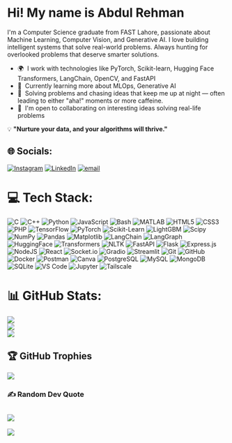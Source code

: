 Hi! My name is Abdul Rehman
====================================================================================================================================


I'm a Computer Science graduate from FAST Lahore, passionate about Machine Learning, Computer Vision, and Generative AI. I love building intelligent systems that solve real-world problems. Always hunting for overlooked problems that deserve smarter solutions.


* 🌍  I work with technologies like PyTorch, Scikit-learn, Hugging Face Transformers, LangChain, OpenCV, and FastAPI
* 🚀  Currently learning more about MLOps, Generative AI
* 🧠  Solving problems and chasing ideas that keep me up at night — often leading to either "aha!" moments or more caffeine.
* 🤝  I'm open to collaborating on interesting ideas solving real-life problems

💡 **"Nurture your data, and your algorithms will thrive."**


## 🌐 Socials:
[![Instagram](https://img.shields.io/badge/Instagram-%23E4405F.svg?logo=Instagram&logoColor=white)](https://instagram.com/rehm.an5220) [![LinkedIn](https://img.shields.io/badge/LinkedIn-%230077B5.svg?logo=linkedin&logoColor=white)](https://linkedin.com/in/abdul-rehman-97295a2b8) [![email](https://img.shields.io/badge/Email-D14836?logo=gmail&logoColor=white)](mailto:adilc.440@gmail.com) 



# 💻 Tech Stack:
![C](https://img.shields.io/badge/c-%2300599C.svg?style=for-the-badge&logo=c&logoColor=white) 
![C++](https://img.shields.io/badge/C++-%2300599C.svg?style=for-the-badge&logo=c%2B%2B&logoColor=white)
![Python](https://img.shields.io/badge/Python-%233776AB?style=for-the-badge&logo=python&logoColor=white)
![JavaScript](https://img.shields.io/badge/javascript-%23323330.svg?style=for-the-badge&logo=javascript&logoColor=%23F7DF1E)
![Bash](https://img.shields.io/badge/Bash-%234EAA25.svg?style=for-the-badge&logo=gnu-bash&logoColor=white)
![MATLAB](https://img.shields.io/badge/MATLAB-%23e16737.svg?style=for-the-badge&logo=mathworks&logoColor=white)
![HTML5](https://img.shields.io/badge/html5-%23E34F26.svg?style=for-the-badge&logo=html5&logoColor=white) 
![CSS3](https://img.shields.io/badge/css3-%231572B6.svg?style=for-the-badge&logo=css3&logoColor=white) 
![PHP](https://img.shields.io/badge/php-%23777BB4.svg?style=for-the-badge&logo=php&logoColor=white)
![TensorFlow](https://img.shields.io/badge/Keras-%23D00000.svg?style=for-the-badge&logo=Keras&logoColor=white) 
![PyTorch](https://img.shields.io/badge/PyTorch-%23EE4C2C.svg?style=for-the-badge&logo=PyTorch&logoColor=white) 
![Scikit-Learn](https://img.shields.io/badge/Scikit--Learn-%23F7931E.svg?style=for-the-badge&logo=scikit-learn&logoColor=white)
![LightGBM](https://img.shields.io/badge/LightGBM-%2300C2A0.svg?style=for-the-badge&logo=lightgbm&logoColor=white)
![Scipy](https://img.shields.io/badge/SciPy-%230C55A5.svg?style=for-the-badge&logo=scipy&logoColor=%white) 
![NumPy](https://img.shields.io/badge/numpy-%23013243.svg?style=for-the-badge&logo=numpy&logoColor=white)
![Pandas](https://img.shields.io/badge/pandas-%23150458.svg?style=for-the-badge&logo=pandas&logoColor=white)
![Matplotlib](https://img.shields.io/badge/Matplotlib-%239F86C0?style=for-the-badge&logo=plotly&logoColor=white)
![LangChain](https://img.shields.io/badge/LangChain-%23007ACC?style=for-the-badge&logo=chainlink&logoColor=white)
![LangGraph](https://img.shields.io/badge/LangGraph-%23616161?style=for-the-badge&logo=mermaid&logoColor=white)
![HuggingFace](https://img.shields.io/badge/HuggingFace-%23FFDD54?style=for-the-badge&logo=huggingface&logoColor=black)
![Transformers](https://img.shields.io/badge/Transformers-%23FFBF00.svg?style=for-the-badge&logo=huggingface&logoColor=black)
![NLTK](https://img.shields.io/badge/NLTK-%231E1E1E.svg?style=for-the-badge&logo=python&logoColor=green)
![FastAPI](https://img.shields.io/badge/FastAPI-%2300C7B7?style=for-the-badge&logo=fastapi&logoColor=white)
![Flask](https://img.shields.io/badge/flask-%23000.svg?style=for-the-badge&logo=flask&logoColor=white)
![Express.js](https://img.shields.io/badge/express.js-%23404d59.svg?style=for-the-badge&logo=express&logoColor=%2361DAFB)
![NodeJS](https://img.shields.io/badge/node.js-6DA55F?style=for-the-badge&logo=node.js&logoColor=white)
![React](https://img.shields.io/badge/react-%2320232a.svg?style=for-the-badge&logo=react&logoColor=%2361DAFB)
![Socket.io](https://img.shields.io/badge/Socket.io-black?style=for-the-badge&logo=socket.io&badgeColor=010101)
![Gradio](https://img.shields.io/badge/Gradio-%23FF6F61?style=for-the-badge&logo=gradio&logoColor=white)
![Streamlit](https://img.shields.io/badge/Streamlit-%23FF4B4B?style=for-the-badge&logo=streamlit&logoColor=white)
![Git](https://img.shields.io/badge/git-%23F05033.svg?style=for-the-badge&logo=git&logoColor=white)
![GitHub](https://img.shields.io/badge/github-%23121011.svg?style=for-the-badge&logo=github&logoColor=white)
![Docker](https://img.shields.io/badge/docker-%230db7ed.svg?style=for-the-badge&logo=docker&logoColor=white)
![Postman](https://img.shields.io/badge/Postman-FF6C37?style=for-the-badge&logo=postman&logoColor=white)
![Canva](https://img.shields.io/badge/Canva-%2300C4CC.svg?style=for-the-badge&logo=Canva&logoColor=white)
![PostgreSQL](https://img.shields.io/badge/PostgreSQL-%23336791.svg?style=for-the-badge&logo=postgresql&logoColor=white)
![MySQL](https://img.shields.io/badge/mysql-4479A1.svg?style=for-the-badge&logo=mysql&logoColor=white)
![MongoDB](https://img.shields.io/badge/MongoDB-%234ea94b.svg?style=for-the-badge&logo=mongodb&logoColor=white)
![SQLite](https://img.shields.io/badge/sqlite-%2307405e.svg?style=for-the-badge&logo=sqlite&logoColor=white)
![VS Code](https://img.shields.io/badge/VS%20Code-%23007ACC.svg?style=for-the-badge&logo=visual-studio-code&logoColor=white)
![Jupyter](https://img.shields.io/badge/Jupyter-%23F37626.svg?style=for-the-badge&logo=jupyter&logoColor=white)
![Tailscale](https://img.shields.io/badge/Tailscale-%23000000.svg?style=for-the-badge&logo=tailscale&logoColor=white)


# 📊 GitHub Stats:
![](https://github-readme-stats.vercel.app/api?username=AbdulRehman1026&theme=dark&hide_border=false&include_all_commits=false&count_private=false)<br/>
![](https://nirzak-streak-stats.vercel.app/?user=AbdulRehman1026&theme=dark&hide_border=false)<br/>
![](https://github-readme-stats.vercel.app/api/top-langs/?username=AbdulRehman1026&theme=dark&hide_border=false&include_all_commits=false&count_private=false&layout=compact)

## 🏆 GitHub Trophies
![](https://github-profile-trophy.vercel.app/?username=AbdulRehman1026&theme=radical&no-frame=false&no-bg=true&margin-w=4)

### ✍️ Random Dev Quote
![](https://quotes-github-readme.vercel.app/api?type=horizontal&theme=radical)
---
[![](https://visitcount.itsvg.in/api?id=AbdulRehman1026&icon=0&color=0)](https://visitcount.itsvg.in)